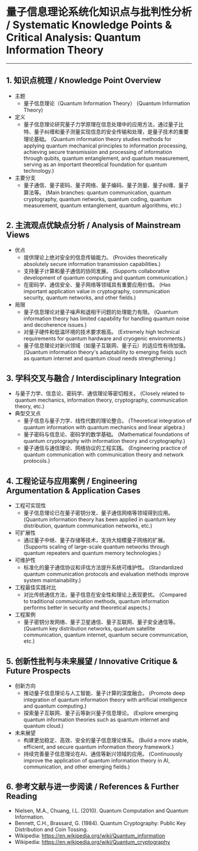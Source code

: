 # 量子信息理论系统化知识点与批判性分析 / Systematic Knowledge Points & Critical Analysis: Quantum Information Theory

---

## 1. 知识点梳理 / Knowledge Point Overview

- 主题
  - 量子信息理论（Quantum Information Theory）
      (Quantum Information Theory)
- 定义
  - 量子信息理论研究量子力学原理在信息处理中的应用方法，通过量子比特、量子纠缠和量子测量实现信息的安全传输和处理，是量子技术的重要理论基础。
      (Quantum information theory studies methods for applying quantum mechanical principles to information processing, achieving secure transmission and processing of information through qubits, quantum entanglement, and quantum measurement, serving as an important theoretical foundation for quantum technology.)
- 主要分支
  - 量子通信、量子密码、量子网络、量子编码、量子测量、量子纠缠、量子算法等。
      (Main branches: quantum communication, quantum cryptography, quantum networks, quantum coding, quantum measurement, quantum entanglement, quantum algorithms, etc.)

## 2. 主流观点优缺点分析 / Analysis of Mainstream Views

- 优点
  - 提供理论上绝对安全的信息传输能力。
      (Provides theoretically absolutely secure information transmission capabilities.)
  - 支持量子计算和量子通信的协同发展。
      (Supports collaborative development of quantum computing and quantum communication.)
  - 在密码学、通信安全、量子网络等领域具有重要应用价值。
      (Has important application value in cryptography, communication security, quantum networks, and other fields.)
- 局限
  - 量子信息理论对量子噪声和退相干问题的处理能力有限。
      (Quantum information theory has limited capability for handling quantum noise and decoherence issues.)
  - 对量子硬件和低温环境的技术要求极高。
      (Extremely high technical requirements for quantum hardware and cryogenic environments.)
  - 量子信息理论对新兴领域（如量子互联网、量子云）的适应性有待加强。
      (Quantum information theory's adaptability to emerging fields such as quantum internet and quantum cloud needs strengthening.)

## 3. 学科交叉与融合 / Interdisciplinary Integration

- 与量子力学、信息论、密码学、通信理论等密切相关。
  (Closely related to quantum mechanics, information theory, cryptography, communication theory, etc.)
- 典型交叉点
  - 量子信息与量子力学、线性代数的理论整合。
      (Theoretical integration of quantum information with quantum mechanics and linear algebra.)
  - 量子密码与信息论、密码学的数学基础。
      (Mathematical foundations of quantum cryptography with information theory and cryptography.)
  - 量子通信与通信理论、网络协议的工程实践。
      (Engineering practice of quantum communication with communication theory and network protocols.)

## 4. 工程论证与应用案例 / Engineering Argumentation & Application Cases

- 工程可实现性
  - 量子信息理论已在量子密钥分发、量子通信网络等领域得到应用。
      (Quantum information theory has been applied in quantum key distribution, quantum communication networks, etc.)
- 可扩展性
  - 通过量子中继、量子存储等技术，支持大规模量子网络的扩展。
      (Supports scaling of large-scale quantum networks through quantum repeaters and quantum memory technologies.)
- 可维护性
  - 标准化的量子通信协议和评估方法提升系统可维护性。
      (Standardized quantum communication protocols and evaluation methods improve system maintainability.)
- 工程最佳实践对比
  - 对比传统通信方法，量子信息在安全性和理论上表现更优。
      (Compared to traditional communication methods, quantum information performs better in security and theoretical aspects.)
- 工程案例
  - 量子密钥分发网络、量子卫星通信、量子互联网、量子安全通信等。
      (Quantum key distribution networks, quantum satellite communication, quantum internet, quantum secure communication, etc.)

## 5. 创新性批判与未来展望 / Innovative Critique & Future Prospects

- 创新方向
  - 推动量子信息理论与人工智能、量子计算的深度融合。
      (Promote deep integration of quantum information theory with artificial intelligence and quantum computing.)
  - 探索量子互联网、量子云等新兴量子信息理论。
      (Explore emerging quantum information theories such as quantum internet and quantum cloud.)
- 未来展望
  - 构建更加稳定、高效、安全的量子信息理论体系。
      (Build a more stable, efficient, and secure quantum information theory framework.)
  - 持续完善量子信息理论在AI、通信等新兴领域的应用。
      (Continuously improve the application of quantum information theory in AI, communication, and other emerging fields.)

## 6. 参考文献与进一步阅读 / References & Further Reading

- Nielsen, M.A., Chuang, I.L. (2010). Quantum Computation and Quantum Information.
- Bennett, C.H., Brassard, G. (1984). Quantum Cryptography: Public Key Distribution and Coin Tossing.
- Wikipedia: <https://en.wikipedia.org/wiki/Quantum_information>
- Wikipedia: <https://en.wikipedia.org/wiki/Quantum_cryptography>

